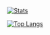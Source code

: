 [![Stats](https://github-readme-stats.vercel.app/api?username=shekelboi)](https://github.com/shekelboi/github-readme-stats)

[![Top Langs](https://github-readme-stats.vercel.app/api/top-langs/?username=shekelboi)](https://github.com/shekelboi/github-readme-stats)
